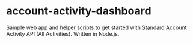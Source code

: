 # account-activity-dashboard
Sample web app and helper scripts to get started with Standard Account Activity API (All Activities). Written in Node.js.

